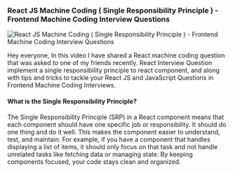 ### React JS Machine Coding ( Single Responsibility Principle ) - Frontend Machine Coding Interview Questions

 ![React JS Machine Coding ( Single Responsibility Principle ) - Frontend Machine Coding Interview Questions](https://github.com/syket-git/react-single-responsibility-pattern/assets/39830305/b4bc1f32-12b4-4ce7-b685-6b5d56f4a79f)

Hey everyone, In this video I have shared a React machine coding question that was asked to one of my friends recently. React Interview Question implement a single responsibility principle to react component, and along with tips and tricks to tackle your React JS and JavaScript Questions in Frontend Machine Coding Interviews.

#### What is the Single Responsibility Principle? 
The Single Responsibility Principle (SRP) in a React component means that each component should have one specific job or responsibility. It should do one thing and do it well. This makes the component easier to understand, test, and maintain. For example, if you have a component that handles displaying a list of items, it should only focus on that task and not handle unrelated tasks like fetching data or managing state. By keeping components focused, your code stays clean and organized.
